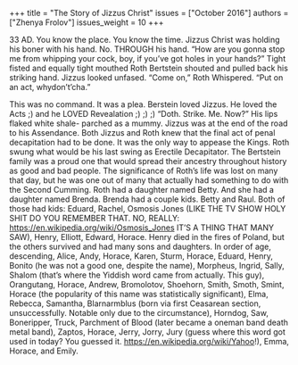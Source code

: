 +++
title = "The Story of Jizzus Christ"
issues = ["October 2016"]
authors = ["Zhenya Frolov"]
issues_weight = 10
+++

33 AD. You know the place. You know the time. Jizzus Christ was holding his boner with his hand. No. THROUGH his hand. “How are you gonna stop me from whipping your cock, boy, if you’ve got holes in your hands?” Tight fisted and equally tight mouthed Roth Bertstein shouted and pulled back his striking hand. Jizzus looked unfased. “Come on,” Roth Whispered. “Put on an act, whydon’t’cha.”

This was no command. It was a plea. Berstein loved Jizzus. He loved the Acts ;) and he LOVED Revealation ;) ;) ;) “Doth. Strike. Me. Now?” His lips flaked white shale- parched as a mummy. Jizzus was at the end of the road to his Assendance. Both Jizzus and Roth knew that the final act of penal decapitation had to be done. It was the only way to appease the Kings. Roth swung what would be his last swing as Erectile Decapitator. The Bertstein family was a proud one that would spread their ancestry throughout history as good and bad people. The significance of Roth’s life was lost on many that day, but he was one out of many that actually had something to do with the Second Cumming. Roth had a daughter named Betty. And she had a daughter named Brenda. Brenda had a couple kids. Betty and Raul. Both of those had kids: Eduard, Rachel, Osmosis Jones (LIKE THE TV SHOW HOLY SHIT DO YOU REMEMBER THAT. NO, REALLY: https://en.wikipedia.org/wiki/Osmosis_Jones IT’S A THING THAT MANY SAW), Henry, Elliott, Edward, Horace. Henry died in the fires of Poland, but the others survived and had many sons and daughters. In order of age, descending, Alice, Andy, Horace, Karen, Sturm, Horace, Eduard, Henry, Bonito (he was not a good one, despite the name), Morpheus, Ingrid, Sally, Shalom (that’s where the Yiddish word came from actually. This guy), Orangutang, Horace, Andrew, Bromolotov, Shoehorn, Smith, Smoth, Smint, Horace (the popularity of this name was statistically significant), Elma, Rebecca, Samantha, Blarnarmblus (born via first Ceasarean section, unsuccessfully. Notable only due to the circumstance), Horndog, Saw, Boneripper, Truck, Parchment of Blood (later became a oneman band death metal band), Zaptos, Horace, Jerry, Jorry, Jury (guess where this word got used in today? You guessed it. https://en.wikipedia.org/wiki/Yahoo!), Emma, Horace, and Emily.
